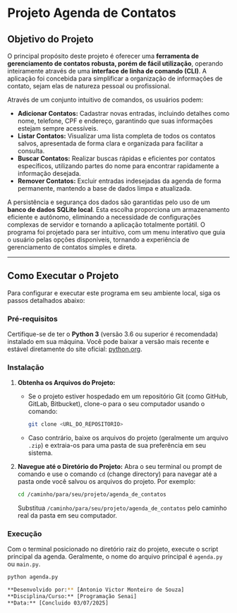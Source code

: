 # Projeto Agenda de Contatos

## Objetivo do Projeto

O principal propósito deste projeto é oferecer uma **ferramenta de gerenciamento de contatos robusta, porém de fácil utilização**, operando inteiramente através de uma **interface de linha de comando (CLI)**. A aplicação foi concebida para simplificar a organização de informações de contato, sejam elas de natureza pessoal ou profissional.

Através de um conjunto intuitivo de comandos, os usuários podem:

* **Adicionar Contatos:** Cadastrar novas entradas, incluindo detalhes como nome, telefone, CPF e endereço, garantindo que suas informações estejam sempre acessíveis.
* **Listar Contatos:** Visualizar uma lista completa de todos os contatos salvos, apresentada de forma clara e organizada para facilitar a consulta.
* **Buscar Contatos:** Realizar buscas rápidas e eficientes por contatos específicos, utilizando partes do nome para encontrar rapidamente a informação desejada.
* **Remover Contatos:** Excluir entradas indesejadas da agenda de forma permanente, mantendo a base de dados limpa e atualizada.

A persistência e segurança dos dados são garantidas pelo uso de um **banco de dados SQLite local**. Esta escolha proporciona um armazenamento eficiente e autônomo, eliminando a necessidade de configurações complexas de servidor e tornando a aplicação totalmente portátil. O programa foi projetado para ser intuitivo, com um menu interativo que guia o usuário pelas opções disponíveis, tornando a experiência de gerenciamento de contatos simples e direta.

---

## Como Executar o Projeto

Para configurar e executar este programa em seu ambiente local, siga os passos detalhados abaixo:

### Pré-requisitos

Certifique-se de ter o **Python 3** (versão 3.6 ou superior é recomendada) instalado em sua máquina. Você pode baixar a versão mais recente e estável diretamente do site oficial: [python.org](https://www.python.org/downloads/).

### Instalação

1.  **Obtenha os Arquivos do Projeto:**
    * Se o projeto estiver hospedado em um repositório Git (como GitHub, GitLab, Bitbucket), clone-o para o seu computador usando o comando:

        ```bash
        git clone <URL_DO_REPOSITORIO>
        ```
    * Caso contrário, baixe os arquivos do projeto (geralmente um arquivo `.zip`) e extraia-os para uma pasta de sua preferência em seu sistema.

2.  **Navegue até o Diretório do Projeto:**
    Abra o seu terminal ou prompt de comando e use o comando `cd` (change directory) para navegar até a pasta onde você salvou os arquivos do projeto. Por exemplo:

    ```bash
    cd /caminho/para/seu/projeto/agenda_de_contatos
    ```
    Substitua `/caminho/para/seu/projeto/agenda_de_contatos` pelo caminho real da pasta em seu computador.

### Execução

Com o terminal posicionado no diretório raiz do projeto, execute o script principal da agenda. Geralmente, o nome do arquivo principal é `agenda.py` ou `main.py`.

```bash
python agenda.py

**Desenvolvido por:** [Antonio Victor Monteiro de Souza]
**Disciplina/Curso:** [Programação Senai]
**Data:** [Concluido 03/07/2025]